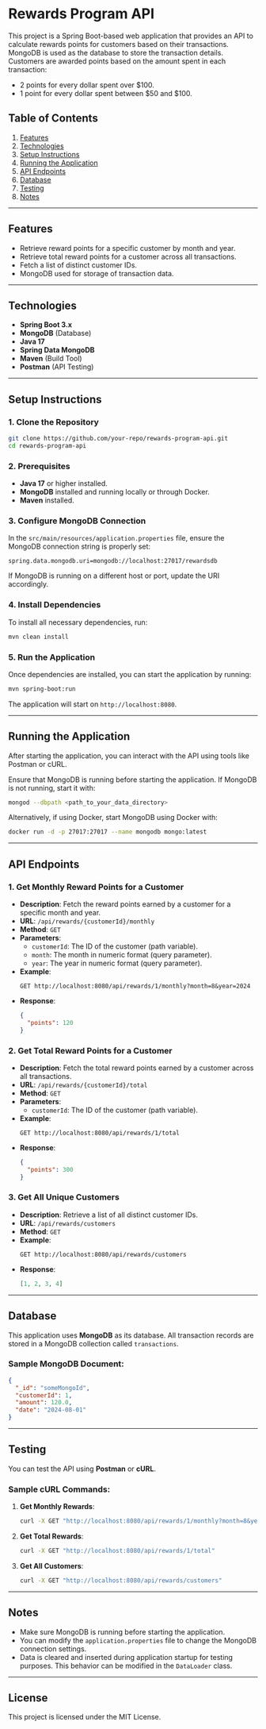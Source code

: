 
# **Rewards Program API**

This project is a Spring Boot-based web application that provides an API to calculate rewards points for customers based on their transactions. MongoDB is used as the database to store the transaction details. Customers are awarded points based on the amount spent in each transaction:
- 2 points for every dollar spent over $100.
- 1 point for every dollar spent between $50 and $100.

## **Table of Contents**
1. [Features](#features)
2. [Technologies](#technologies)
3. [Setup Instructions](#setup-instructions)
4. [Running the Application](#running-the-application)
5. [API Endpoints](#api-endpoints)
6. [Database](#database)
7. [Testing](#testing)
8. [Notes](#notes)

---

## **Features**
- Retrieve reward points for a specific customer by month and year.
- Retrieve total reward points for a customer across all transactions.
- Fetch a list of distinct customer IDs.
- MongoDB used for storage of transaction data.

---

## **Technologies**
- **Spring Boot 3.x**
- **MongoDB** (Database)
- **Java 17**
- **Spring Data MongoDB**
- **Maven** (Build Tool)
- **Postman** (API Testing)

---

## **Setup Instructions**

### 1. **Clone the Repository**
```bash
git clone https://github.com/your-repo/rewards-program-api.git
cd rewards-program-api
```

### 2. **Prerequisites**
- **Java 17** or higher installed.
- **MongoDB** installed and running locally or through Docker.
- **Maven** installed.

### 3. **Configure MongoDB Connection**
In the `src/main/resources/application.properties` file, ensure the MongoDB connection string is properly set:
```properties
spring.data.mongodb.uri=mongodb://localhost:27017/rewardsdb
```

If MongoDB is running on a different host or port, update the URI accordingly.

### 4. **Install Dependencies**
To install all necessary dependencies, run:
```bash
mvn clean install
```

### 5. **Run the Application**
Once dependencies are installed, you can start the application by running:
```bash
mvn spring-boot:run
```
The application will start on `http://localhost:8080`.

---

## **Running the Application**

After starting the application, you can interact with the API using tools like Postman or cURL.

Ensure that MongoDB is running before starting the application. If MongoDB is not running, start it with:

```bash
mongod --dbpath <path_to_your_data_directory>
```

Alternatively, if using Docker, start MongoDB using Docker with:
```bash
docker run -d -p 27017:27017 --name mongodb mongo:latest
```

---

## **API Endpoints**

### 1. **Get Monthly Reward Points for a Customer**
- **Description**: Fetch the reward points earned by a customer for a specific month and year.
- **URL**: `/api/rewards/{customerId}/monthly`
- **Method**: `GET`
- **Parameters**:
  - `customerId`: The ID of the customer (path variable).
  - `month`: The month in numeric format (query parameter).
  - `year`: The year in numeric format (query parameter).
- **Example**:
  ```http
  GET http://localhost:8080/api/rewards/1/monthly?month=8&year=2024
  ```
- **Response**:
  ```json
  {
    "points": 120
  }
  ```

### 2. **Get Total Reward Points for a Customer**
- **Description**: Fetch the total reward points earned by a customer across all transactions.
- **URL**: `/api/rewards/{customerId}/total`
- **Method**: `GET`
- **Parameters**: 
  - `customerId`: The ID of the customer (path variable).
- **Example**:
  ```http
  GET http://localhost:8080/api/rewards/1/total
  ```
- **Response**:
  ```json
  {
    "points": 300
  }
  ```

### 3. **Get All Unique Customers**
- **Description**: Retrieve a list of all distinct customer IDs.
- **URL**: `/api/rewards/customers`
- **Method**: `GET`
- **Example**:
  ```http
  GET http://localhost:8080/api/rewards/customers
  ```
- **Response**:
  ```json
  [1, 2, 3, 4]
  ```

---

## **Database**

This application uses **MongoDB** as its database. All transaction records are stored in a MongoDB collection called `transactions`. 

### **Sample MongoDB Document**:
```json
{
  "_id": "someMongoId",
  "customerId": 1,
  "amount": 120.0,
  "date": "2024-08-01"
}
```

---

## **Testing**

You can test the API using **Postman** or **cURL**.

### **Sample cURL Commands**:

1. **Get Monthly Rewards**:
   ```bash
   curl -X GET "http://localhost:8080/api/rewards/1/monthly?month=8&year=2024"
   ```

2. **Get Total Rewards**:
   ```bash
   curl -X GET "http://localhost:8080/api/rewards/1/total"
   ```

3. **Get All Customers**:
   ```bash
   curl -X GET "http://localhost:8080/api/rewards/customers"
   ```

---

## **Notes**
- Make sure MongoDB is running before starting the application.
- You can modify the `application.properties` file to change the MongoDB connection settings.
- Data is cleared and inserted during application startup for testing purposes. This behavior can be modified in the `DataLoader` class.

---

## **License**
This project is licensed under the MIT License.
